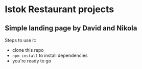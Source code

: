 # Istok Restaurant projects

## Simple landing page by David and Nikola

Steps to use it:

* clone this repo
* `npm install` to install dependencies
* you're ready to go

